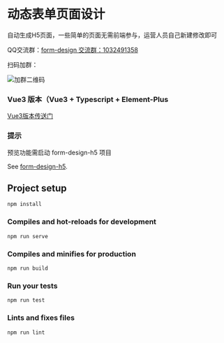 # 动态表单页面设计

自动生成H5页面，一些简单的页面无需前端参与，运营人员自己新建修改即可

QQ交流群：[form-design 交流群：1032491358](https://qm.qq.com/cgi-bin/qm/qr?k=9xcxFRP3G6YbXzFjU9F8Ca1sMEFQOkNO&jump_from=webapi)

扫码加群：

![加群二维码](https://vincentzyc.github.io/form-design/qqqrcode.png "加群二维码")

### Vue3 版本（Vue3 + Typescript + Element-Plus
[Vue3版本传送门](https://github.com/vincentzyc/form-design-next)

### 提示
预览功能需启动 form-design-h5 项目

See [form-design-h5](https://github.com/vincentzyc/form-design-h5).

## Project setup
```
npm install
```

### Compiles and hot-reloads for development
```
npm run serve
```

### Compiles and minifies for production
```
npm run build
```

### Run your tests
```
npm run test
```

### Lints and fixes files
```
npm run lint
```